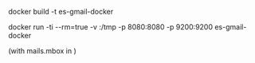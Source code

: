 docker build -t es-gmail-docker

docker run -ti --rm=true -v <source>:/tmp -p 8080:8080 -p 9200:9200 es-gmail-docker

(with mails.mbox in <source>)
